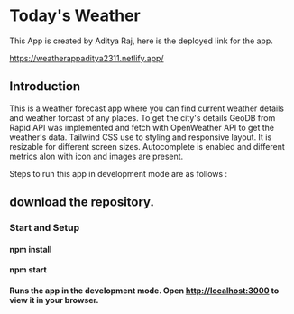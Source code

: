 # Today's Weather
This App is created by Aditya Raj, here is the deployed link for the app.

https://weatherappaditya2311.netlify.app/


## Introduction

This is a weather forecast app where you can find current weather details and weather forcast of any places. To get the city's details GeoDB from Rapid API was implemented and fetch with OpenWeather API to get the weather's data. Tailwind CSS use to styling and responsive layout. It is resizable for different screen sizes. Autocomplete is enabled and different metrics alon with icon and images are present.

Steps to run this app in development mode are as follows :
## download the repository.

### Start and Setup

#### npm install
#### npm start
#### Runs the app in the development mode. Open [http://localhost:3000](http://localhost:3000) to view it in your browser.

